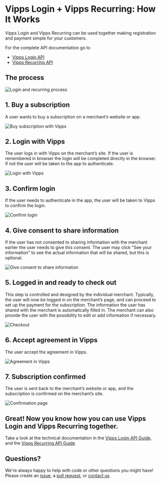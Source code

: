 <!-- START_METADATA
---
title: How It Works with Vipps Login
sidebar_position: 15
---
END_METADATA -->

# Vipps Login + Vipps Recurring: How It Works

Vipps Login and Vipps Recurring can be used together making registration and payment simple for your customers. 

For the complete API documentation go to
* [Vipps Login API](https://github.com/vippsas/vipps-login-api)
* [Vipps Recurring API](https://github.com/vippsas/vipps-recurring-api)

## The process

![Login and recurring process](images/login-recurring/login-recurring-process.svg)


## 1. Buy a subscription

A user wants to buy a subscription on a merchant’s website or app.

![Buy subscription with Vipps](images/login-recurring/login-recurring-step1.svg)

## 2. Login with Vipps

The user logs in with Vipps on the merchant’s site. 
If the user is remembered in browser the login will be completed directly in the browser. If not the user will be taken to the app to authenticate.

![Login with Vipps](images/login-recurring/login-recurring-step2.svg)

## 3. Confirm login

If the user needs to authenticate in the app, the user will be taken to Vipps to confirm the login. 

![Confirm login](images/login-recurring/login-recurring-step3.svg)

## 4. Give consent to share information

If the user has not consented to sharing information with the merchant earlier the user needs to give this consent.
The user may click "See your information" to see the actual information that will be shared, but this is optional.

![Give consent to share information](images/login-recurring/login-recurring-step4.svg)

## 5. Logged in and ready to check out

This step is controlled and designed by the individual merchant. Typically, the user will now be logged in on the merchant’s page, and can proceed to set up the payment for the subscription. The information the user has shared with the merchant is automatically filled in. The merchant can also provide the user with the possibility to edit or add information if necessary.

![Checkout](images/login-recurring/login-recurring-step5.svg)

## 6. Accept agreement in Vipps

The user accept the agreement in Vipps. 

![Agreement in Vipps](images/login-recurring/login-recurring-step6.png)

## 7. Subscription confirmed

The user is sent back to the merchant’s website or app, and the subscription is confirmed on the merchant’s site.

![Confirmation page](images/login-recurring/login-recurring-step7.svg)

## Great! Now you know how you can use Vipps Login and Vipps Recurring together.

Take a look at the technical documentation in the [Vipps Login API Guide](https://github.com/vippsas/vipps-login-api/blob/master/vipps-login-api.md), and the [Vipps Recurring API Guide](https://github.com/vippsas/vipps-recurring-api/blob/master/vipps-recurring-api.md)


## Questions?

We're always happy to help with code or other questions you might have!
Please create an [issue](https://github.com/vippsas/vipps-login-api/issues),
a [pull request](https://github.com/vippsas/vipps-login-api/pulls),
or [contact us](https://github.com/vippsas/vipps-developers/blob/master/contact.md).

